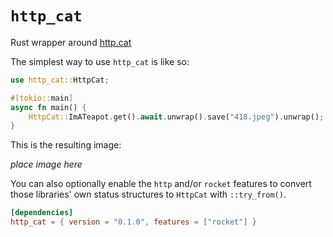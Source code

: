 # `http_cat`

Rust wrapper around [http.cat](https://http.cat)

The simplest way to use `http_cat` is like so:

```rs
use http_cat::HttpCat;

#[tokio::main]
async fn main() {
    HttpCat::ImATeapot.get().await.unwrap().save("418.jpeg").unwrap();
}
```

This is the resulting image:

*place image here*

You can also optionally enable the `http` and/or `rocket` features to convert
those libraries' own status structures to `HttpCat` with `::try_from()`.

```toml
[dependencies]
http_cat = { version = "0.1.0", features = ["rocket"] }
```
